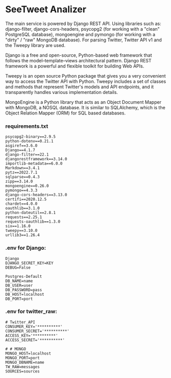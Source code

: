# SeeTweet Analizer

The main service is powered by Django REST API. Using libraries such as: django-filter, django-cors-headers, psycopg2 (for working with a "clean" PostgreSQL database), mongoengine and pymongo (for working with a "dirty" / "raw" MongoDB database). For parsing Twitter, Twitter API v1 and the Tweepy library are used.

Django is a free and open-source, Python-based web framework that follows the model–template–views architectural pattern. Django REST framework is a powerful and flexible toolkit for building Web APIs.

Tweepy is an open source Python package that gives you a very convenient way to access the Twitter API with Python. Tweepy includes a set of classes and methods that represent Twitter's models and API endpoints, and it transparently handles various implementation details.

MongoEngine is a Python library that acts as an Object Document Mapper with MongoDB, a NOSQL database. It is similar to SQLAlchemy, which is the Object Relation Mapper (ORM) for SQL based databases.

### requirements.txt
```
psycopg2-binary==2.9.5
python-dotenv==0.21.1
asgiref==3.6.0
Django==4.1.7
django-filter==22.1
djangorestframework==3.14.0
importlib-metadata==6.0.0
Markdown==3.4.1
pytz==2022.7.1
sqlparse==0.4.3
zipp==3.14.0
mongoengine==0.26.0
pymongo==4.3.3
django-cors-headers==3.13.0
certifi==2020.12.5
chardet==4.0.0
oauthlib==3.1.0
python-dateutil==2.8.1
requests==2.25.1
requests-oauthlib==1.3.0
six==1.16.0
tweepy==3.10.0
urllib3==1.26.4
```

### .env for Django:
```
Django
DJANGO_SECRET_KEY=KEY
DEBUG=False

Postgres-Default
DB_NAME=name
DB_USER=user
DB_PASSWORD=pass
DB_HOST=localhost
DB_PORT=port
```

### .env for twitter_raw:
```
# Twitter_API
CONSUMER_KEY='**********'
CONSUMER_SECRET='**********'
ACCESS_KEY='**********'
ACCESS_SECRET='**********'

# # MONGO
MONGO_HOST=localhost
MONGO_PORT=port
MONGO_DBNAME=name
TW_RAW=messages
SOURCES=sources
```